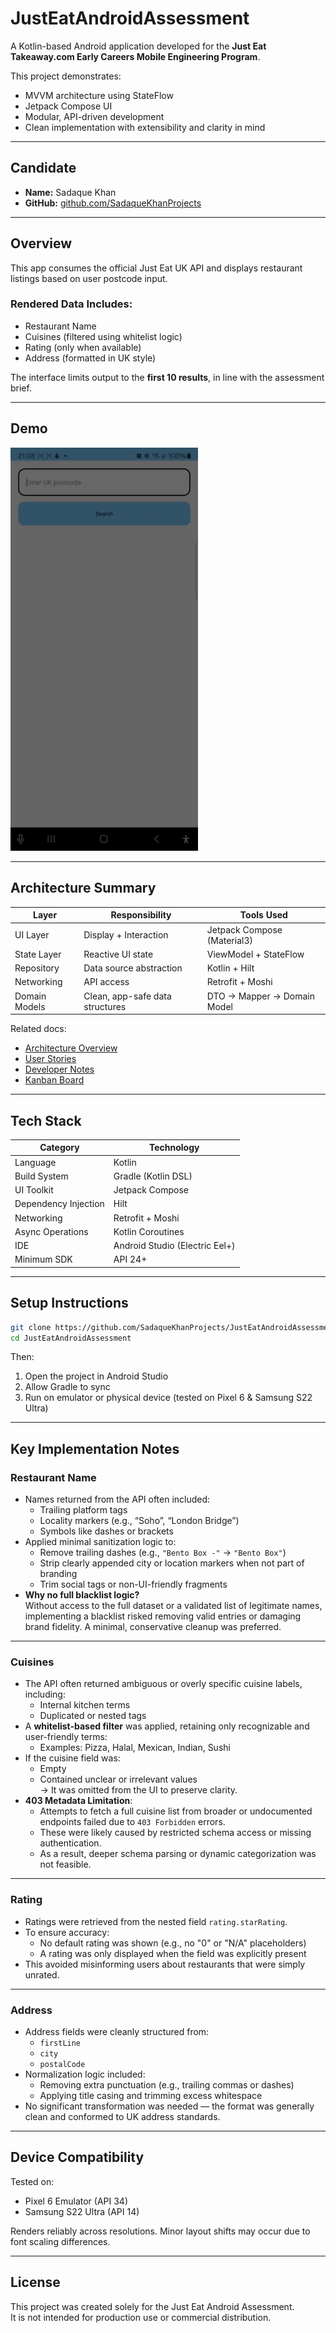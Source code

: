 # JustEatAndroidAssessment

A Kotlin-based Android application developed for the **Just Eat Takeaway.com Early Careers Mobile
Engineering Program**.

This project demonstrates:

- MVVM architecture using StateFlow
- Jetpack Compose UI
- Modular, API-driven development
- Clean implementation with extensibility and clarity in mind

---

## Candidate

- **Name:** Sadaque Khan
- **GitHub:** [github.com/SadaqueKhanProjects](https://github.com/SadaqueKhanProjects)

---

## Overview

This app consumes the official Just Eat UK API and displays restaurant listings based on user
postcode input.

### Rendered Data Includes:

- Restaurant Name
- Cuisines (filtered using whitelist logic)
- Rating (only when available)
- Address (formatted in UK style)

The interface limits output to the **first 10 results**, in line with the assessment brief.

---

## Demo

<img src="docs/SamsungS22UltraDemo.gif" alt="App Demo on Samsung S22 Ultra" width="300"/>

---

## Architecture Summary

| Layer         | Responsibility                 | Tools Used                    |
|---------------|---------------------------------|-------------------------------|
| UI Layer      | Display + Interaction           | Jetpack Compose (Material3)   |
| State Layer   | Reactive UI state               | ViewModel + StateFlow         |
| Repository    | Data source abstraction         | Kotlin + Hilt                 |
| Networking    | API access                      | Retrofit + Moshi              |
| Domain Models | Clean, app-safe data structures | DTO → Mapper → Domain Model   |

Related docs:

- [Architecture Overview](docs/architecture.md)
- [User Stories](docs/user_stories.md)
- [Developer Notes](docs/dev_notes.md)
- [Kanban Board](https://github.com/users/SadaqueKhanProjects/projects/1/views/1)

---

## Tech Stack

| Category         | Technology                  |
|------------------|-----------------------------|
| Language         | Kotlin                      |
| Build System     | Gradle (Kotlin DSL)         |
| UI Toolkit       | Jetpack Compose             |
| Dependency Injection | Hilt                    |
| Networking       | Retrofit + Moshi            |
| Async Operations | Kotlin Coroutines           |
| IDE              | Android Studio (Electric Eel+) |
| Minimum SDK      | API 24+                     |

---

## Setup Instructions

```bash
git clone https://github.com/SadaqueKhanProjects/JustEatAndroidAssessment.git
cd JustEatAndroidAssessment
```

Then:

1. Open the project in Android Studio
2. Allow Gradle to sync
3. Run on emulator or physical device (tested on Pixel 6 & Samsung S22 Ultra)

---

## Key Implementation Notes

### Restaurant Name

- Names returned from the API often included:
    - Trailing platform tags
    - Locality markers (e.g., “Soho”, “London Bridge”)
    - Symbols like dashes or brackets
- Applied minimal sanitization logic to:
    - Remove trailing dashes (e.g., `"Bento Box -"` → `"Bento Box"`)
    - Strip clearly appended city or location markers when not part of branding
    - Trim social tags or non-UI-friendly fragments
- **Why no full blacklist logic?**  
  Without access to the full dataset or a validated list of legitimate names, implementing a
  blacklist risked removing valid entries or damaging brand fidelity. A minimal, conservative
  cleanup was preferred.

---

### Cuisines

- The API often returned ambiguous or overly specific cuisine labels, including:
    - Internal kitchen terms
    - Duplicated or nested tags
- A **whitelist-based filter** was applied, retaining only recognizable and user-friendly terms:
    - Examples: Pizza, Halal, Mexican, Indian, Sushi
- If the cuisine field was:
    - Empty
    - Contained unclear or irrelevant values  
      → It was omitted from the UI to preserve clarity.
- **403 Metadata Limitation**:
    - Attempts to fetch a full cuisine list from broader or undocumented endpoints failed due
      to `403 Forbidden` errors.
    - These were likely caused by restricted schema access or missing authentication.
    - As a result, deeper schema parsing or dynamic categorization was not feasible.

---

### Rating

- Ratings were retrieved from the nested field `rating.starRating`.
- To ensure accuracy:
    - No default rating was shown (e.g., no "0" or "N/A" placeholders)
    - A rating was only displayed when the field was explicitly present
- This avoided misinforming users about restaurants that were simply unrated.

---

### Address

- Address fields were cleanly structured from:
    - `firstLine`
    - `city`
    - `postalCode`
- Normalization logic included:
    - Removing extra punctuation (e.g., trailing commas or dashes)
    - Applying title casing and trimming excess whitespace
- No significant transformation was needed — the format was generally clean and conformed to UK
  address standards.

---

## Device Compatibility

Tested on:

- Pixel 6 Emulator (API 34)
- Samsung S22 Ultra (API 14)

Renders reliably across resolutions. Minor layout shifts may occur due to font scaling differences.

---

## License

This project was created solely for the Just Eat Android Assessment.  
It is not intended for production use or commercial distribution.
